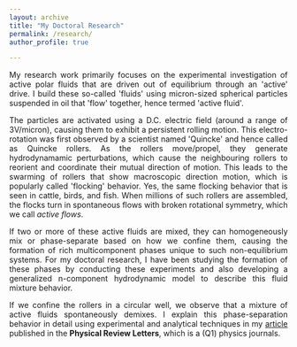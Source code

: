 ```yaml
---
layout: archive
title: "My Doctoral Research"
permalink: /research/
author_profile: true

---
```

<p align="justify">
My research work primarily focuses on the experimental investigation of active polar fluids that are driven out of equilibrium through an 'active' drive. I build these so-called 'fluids' using micron-sized spherical particles suspended in oil that 'flow' together, hence termed 'active fluid'. 
</p>
<p align="justify">The particles are activated using a D.C. electric field (around a range of 3V/micron), causing them to exhibit a persistent rolling motion. This electro-rotation was first observed by a scientist named 'Quincke' and hence called as Quincke rollers. As the rollers move/propel, they generate hydrodynamamic perturbations, which cause the neighbouring rollers to reorient and coordinate their mutual direction of motion. This leads to the swarming of rollers that show macroscopic direction motion, which is popularly called 'flocking' behavior. Yes, the same flocking behavior that is seen in cattle, birds, and fish. When millions of such rollers are assembled, the flocks turn in spontaneous flows with broken rotational symmetry, which we call <I>active flows</I>. 
</p> 

<p align="justify">
If two or more of these active fluids are mixed, they can homogeneously mix or phase-separate based on how we confine them, causing the formation of rich multicomponent phases unique to such non-equilibrium systems. For my doctoral research, I have been studying the formation of these phases by conducting these experiments and also developing a generalized n-component hydrodynamic model to describe this fluid mixture behavior. 
</p>

<p align="justify">
If we confine the rollers in a circular well, we observe that a mixture of active fluids spontaneously demixes. I explain this phase-separation behavior in detail using experimental and analytical techniques in my <a href = 'https://journals.aps.org/prl/abstract/10.1103/PhysRevLett.131.178304'>article</a> published in the <b>Physical Review Letters</b>, which is a (Q1) physics journals. 
</p>
